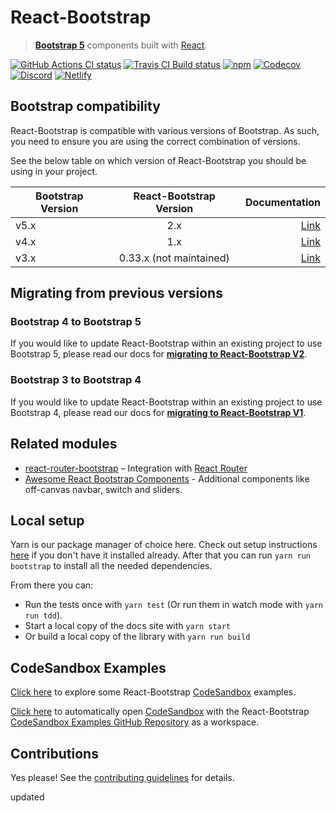 # React-Bootstrap

> **[Bootstrap 5][bootstrap]** components built with [React][react].

[![GitHub Actions CI status][gh-actions-badge]][gh-actions]
[![Travis CI Build status][travis-badge]][travis]
[![npm][npm-badge]][npm]
[![Codecov][codecov-badge]][codecov]
[![Discord][discord-badge]][discord]
[![Netlify][netlify-badge]][netlify]

## Bootstrap compatibility

React-Bootstrap is compatible with various versions of Bootstrap.  As such, you need to ensure you are using the correct combination of versions.  

See the below table on which version of React-Bootstrap you should be using in your project.

| Bootstrap Version | React-Bootstrap Version | Documentation |
| ------------- |:-------------:| -----:|
| v5.x | 2.x | [Link][v5-documentation] |
| v4.x | 1.x | [Link][v4-documentation] |
| v3.x | 0.33.x (not maintained) | [Link][v3-documentation] |

## Migrating from previous versions

### Bootstrap 4 to Bootstrap 5

If you would like to update React-Bootstrap within an existing project to use Bootstrap 5, please read our docs for **[migrating to React-Bootstrap V2][v5-migration]**.

### Bootstrap 3 to Bootstrap 4

If you would like to update React-Bootstrap within an existing project to use Bootstrap 4, please read our docs for **[migrating to React-Bootstrap V1][v4-migration]**.

## Related modules

- [react-router-bootstrap][react-router-bootstrap] – Integration with [React Router][react-router]
- [Awesome React Bootstrap Components][awesome-react-bootstrap-components] - Additional components like off-canvas navbar, switch and sliders.

## Local setup

Yarn is our package manager of choice here. Check out setup
instructions [here](https://yarnpkg.com/en/docs/install) if you don't have it installed already.
After that you can run `yarn run bootstrap` to install all the needed dependencies.

From there you can:

- Run the tests once with `yarn test` (Or run them in watch mode with `yarn run tdd`).
- Start a local copy of the docs site with `yarn start`
- Or build a local copy of the library with `yarn run build`

## CodeSandbox Examples

[Click here](https://github.com/react-bootstrap/code-sandbox-examples) to explore some React-Bootstrap [CodeSandbox](https://codesandbox.io/) examples.

[Click here](https://codesandbox.io/s/github/react-bootstrap/code-sandbox-examples/tree/master/basic) to automatically open [CodeSandbox](https://codesandbox.io/) with the React-Bootstrap [CodeSandbox Examples GitHub Repository](https://github.com/react-bootstrap/code-sandbox-examples) as a workspace.

## Contributions

Yes please! See the [contributing guidelines][contributing] for details.

[bootstrap]: https://getbootstrap.com/
[react]: https://reactjs.org/
[v5-documentation]: https://react-bootstrap.github.io
[v5-migration]: https://react-bootstrap.github.io/migrating
[v4-documentation]: https://react-bootstrap-v4.netlify.app
[v4-migration]: https://react-bootstrap-v4.netlify.app/migrating
[v3-documentation]: https://react-bootstrap-v3.netlify.app
[contributing]: CONTRIBUTING.md
[travis-badge]: https://travis-ci.org/react-bootstrap/react-bootstrap.svg?branch=master
[travis]: https://travis-ci.org/react-bootstrap/react-bootstrap
[npm-badge]: https://badge.fury.io/js/react-bootstrap.svg
[npm]: http://badge.fury.io/js/react-bootstrap
[react-router-bootstrap]: https://github.com/react-bootstrap/react-router-bootstrap
[react-router]: https://github.com/reactjs/react-router
[react-bootstrap-extended]: https://github.com/rbalicki2/react-bootstrap-extended
[awesome-react-bootstrap-components]: https://github.com/Hermanya/awesome-react-bootstrap-components
[codecov-badge]: https://img.shields.io/codecov/c/github/react-bootstrap/react-bootstrap/master.svg
[codecov]: https://codecov.io/gh/react-bootstrap/react-bootstrap
[discord-badge]: https://img.shields.io/badge/Discord-Join%20chat%20%E2%86%92-738bd7.svg
[discord]: https://discord.gg/AKfs9vpvRW
[netlify-badge]: https://api.netlify.com/api/v1/badges/f09d443f-11b2-4454-812b-0645aeaca824/deploy-status
[netlify]: https://app.netlify.com/sites/react-bootstrap/deploys
[gh-actions-badge]: https://github.com/react-bootstrap/react-bootstrap/workflows/CI/badge.svg
[gh-actions]: https://github.com/react-bootstrap/react-bootstrap/actions

updated
